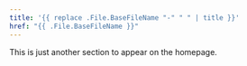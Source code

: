 ```yaml
---
title: '{{ replace .File.BaseFileName "-" " " | title }}'
href: "{{ .File.BaseFileName }}"
---
```


This is just another section to appear on the homepage.
